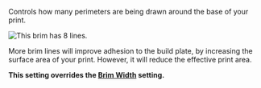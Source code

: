 Controls how many perimeters are being drawn around the base of your print.

![This brim has 8 lines.](../../../articles/images/brim_width.svg)

More brim lines will improve adhesion to the build plate, by increasing the surface area of your print. However, it will reduce the effective print area.

**This setting overrides the [Brim Width](brim_width.md) setting.**